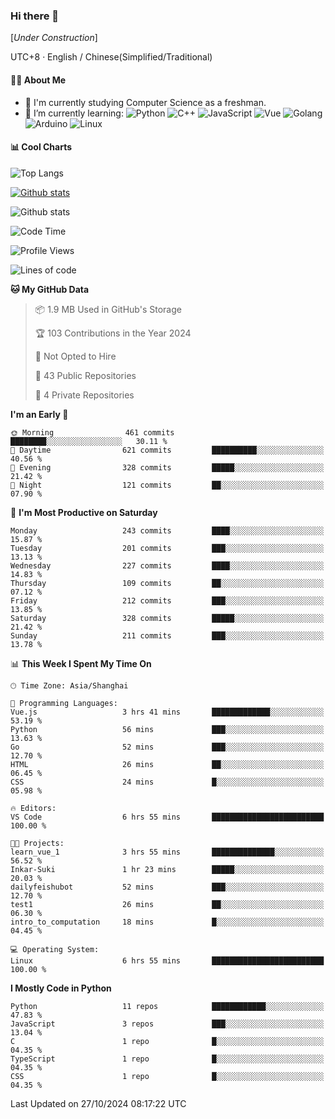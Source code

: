 ### Hi there 👋

\[*Under Construction*\]

UTC+8 · English / Chinese(Simplified/Traditional)

<!--
**NoNormalCreeper/NoNormalCreeper** is a ✨ _special_ ✨ repository because its `README.md` (this file) appears on your GitHub profile.

Here are some ideas to get you started:

- 🔭 I’m currently working on ...
- 🌱 I’m currently learning ...
- 👯 I’m looking to collaborate on ...
- 🤔 I’m looking for help with ...
- 💬 Ask me about ...
- 📫 How to reach me: ...
- 😄 Pronouns: ...
- ⚡ Fun fact: ...
-->

#### 👩‍💻 About Me

- 🏫 I'm currently studying Computer Science as a freshman.
- 🌱 I’m currently learning: 
![Python](https://img.shields.io/badge/-Python-blue?style=flat-square&logo=Python&logoColor=fff)
![C++](https://img.shields.io/badge/-C%2B%2B-00599C?style=flat-square&logo=C%2B%2B&logoColor=fff)
![JavaScript](https://img.shields.io/badge/-JavaScript-ffca18?style=flat-square&logo=JavaScript&logoColor=fff)
![Vue](https://img.shields.io/badge/-Vue-4FC08D?style=flat-square&logo=Vue.js&logoColor=fff)
![Golang](https://img.shields.io/badge/-Go-007d9c?style=flat-square&logo=Go&logoColor=fff)
![Arduino](https://img.shields.io/badge/-Arduino-00979D?style=flat-square&logo=Arduino&logoColor=fff)
![Linux](https://img.shields.io/badge/-Linux-FCC624?style=flat-square&logo=Linux&logoColor=fff)

#### 📊 Cool Charts

![Top Langs](https://github-readme-stats.vercel.app/api/top-langs/?username=NoNormalCreeper&layout=compact)

[![Github stats](https://github-readme-stats.vercel.app/api?username=NoNormalCreeper&show_icons=true)](https://github.com/anuraghazra/github-readme-stats)

![Github stats](https://github-profile-trophy.vercel.app/?username=NoNormalCreeper)


<!--START_SECTION:waka-->
![Code Time](http://img.shields.io/badge/Code%20Time-190%20hrs%207%20mins-blue)

![Profile Views](http://img.shields.io/badge/Profile%20Views-1-blue)

![Lines of code](https://img.shields.io/badge/From%20Hello%20World%20I%27ve%20Written-2.7%20million%20lines%20of%20code-blue)

**🐱 My GitHub Data** 

> 📦 1.9 MB Used in GitHub's Storage 
 > 
> 🏆 103 Contributions in the Year 2024
 > 
> 🚫 Not Opted to Hire
 > 
> 📜 43 Public Repositories 
 > 
> 🔑 4 Private Repositories 
 > 
**I'm an Early 🐤** 

```text
🌞 Morning                461 commits         ████████░░░░░░░░░░░░░░░░░   30.11 % 
🌆 Daytime                621 commits         ██████████░░░░░░░░░░░░░░░   40.56 % 
🌃 Evening                328 commits         █████░░░░░░░░░░░░░░░░░░░░   21.42 % 
🌙 Night                  121 commits         ██░░░░░░░░░░░░░░░░░░░░░░░   07.90 % 
```
📅 **I'm Most Productive on Saturday** 

```text
Monday                   243 commits         ████░░░░░░░░░░░░░░░░░░░░░   15.87 % 
Tuesday                  201 commits         ███░░░░░░░░░░░░░░░░░░░░░░   13.13 % 
Wednesday                227 commits         ████░░░░░░░░░░░░░░░░░░░░░   14.83 % 
Thursday                 109 commits         ██░░░░░░░░░░░░░░░░░░░░░░░   07.12 % 
Friday                   212 commits         ███░░░░░░░░░░░░░░░░░░░░░░   13.85 % 
Saturday                 328 commits         █████░░░░░░░░░░░░░░░░░░░░   21.42 % 
Sunday                   211 commits         ███░░░░░░░░░░░░░░░░░░░░░░   13.78 % 
```


📊 **This Week I Spent My Time On** 

```text
🕑︎ Time Zone: Asia/Shanghai

💬 Programming Languages: 
Vue.js                   3 hrs 41 mins       █████████████░░░░░░░░░░░░   53.19 % 
Python                   56 mins             ███░░░░░░░░░░░░░░░░░░░░░░   13.63 % 
Go                       52 mins             ███░░░░░░░░░░░░░░░░░░░░░░   12.70 % 
HTML                     26 mins             ██░░░░░░░░░░░░░░░░░░░░░░░   06.45 % 
CSS                      24 mins             █░░░░░░░░░░░░░░░░░░░░░░░░   05.98 % 

🔥 Editors: 
VS Code                  6 hrs 55 mins       █████████████████████████   100.00 % 

🐱‍💻 Projects: 
learn_vue_1              3 hrs 55 mins       ██████████████░░░░░░░░░░░   56.52 % 
Inkar-Suki               1 hr 23 mins        █████░░░░░░░░░░░░░░░░░░░░   20.03 % 
dailyfeishubot           52 mins             ███░░░░░░░░░░░░░░░░░░░░░░   12.70 % 
test1                    26 mins             ██░░░░░░░░░░░░░░░░░░░░░░░   06.30 % 
intro_to_computation     18 mins             █░░░░░░░░░░░░░░░░░░░░░░░░   04.45 % 

💻 Operating System: 
Linux                    6 hrs 55 mins       █████████████████████████   100.00 % 
```

**I Mostly Code in Python** 

```text
Python                   11 repos            ████████████░░░░░░░░░░░░░   47.83 % 
JavaScript               3 repos             ███░░░░░░░░░░░░░░░░░░░░░░   13.04 % 
C                        1 repo              █░░░░░░░░░░░░░░░░░░░░░░░░   04.35 % 
TypeScript               1 repo              █░░░░░░░░░░░░░░░░░░░░░░░░   04.35 % 
CSS                      1 repo              █░░░░░░░░░░░░░░░░░░░░░░░░   04.35 % 
```




 Last Updated on 27/10/2024 08:17:22 UTC
<!--END_SECTION:waka-->

